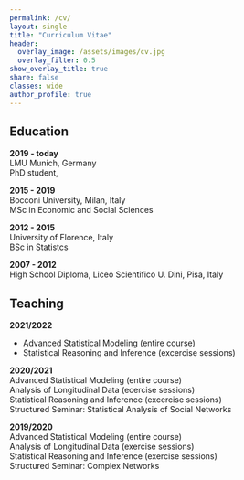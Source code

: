 ```yaml
---
permalink: /cv/
layout: single
title: "Curriculum Vitae"
header:
  overlay_image: /assets/images/cv.jpg
  overlay_filter: 0.5
show_overlay_title: true
share: false
classes: wide
author_profile: true  
---
```


Education
---------------

__2019 - today__<br/>
LMU Munich, Germany<br/>
PhD student,

__2015 - 2019__<br/>
Bocconi University, Milan, Italy<br/>
MSc in Economic and Social Sciences

__2012 - 2015__<br/>
University of Florence, Italy<br/>
BSc in Statistcs

__2007 - 2012__<br/>
High School Diploma, Liceo Scientifico U. Dini, Pisa, Italy


Teaching
---------------
__2021/2022__<br/>
<ul>
<li>Advanced Statistical Modeling (entire course)</li>
<li>Statistical Reasoning and Inference (excercise sessions)</li>
</ul>

__2020/2021__<br/>
Advanced Statistical Modeling (entire course)<br/>
Analysis of Longitudinal Data (ecercise sessions)<br/>
Statistical Reasoning and Inference (excercise sessions)<br/>
Structured Seminar: Statistical Analysis of Social Networks

__2019/2020__<br/>
Advanced Statistical Modeling (entire course)<br/>
Analysis of Longitudinal Data (exercise sessions)<br/>
Statistical Reasoning and Inference (exercise sessions)<br/>
Structured Seminar: Complex Networks









